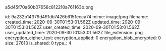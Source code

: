 a5d45f70a60b07658c812210a761163b.png

id: 9a232b14379d491db7426b6151ecca74
mime: image/png
filename: 
created_time: 2020-09-30T01:53:01.562Z
updated_time: 2020-09-30T01:53:01.562Z
user_created_time: 2020-09-30T01:53:01.562Z
user_updated_time: 2020-09-30T01:53:01.562Z
file_extension: png
encryption_cipher_text: 
encryption_applied: 0
encryption_blob_encrypted: 0
size: 27613
is_shared: 0
type_: 4
